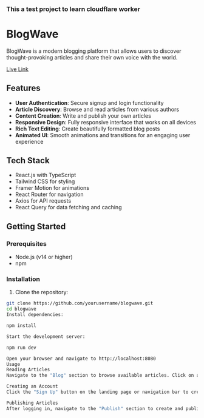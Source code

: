 ### This a test project to learn cloudflare worker

# BlogWave

BlogWave is a modern blogging platform that allows users to discover thought-provoking articles and share their own voice with the world.

[Live Link](https://am-i-blogging-cfqkdqlxc-chandans-projects-be013463.vercel.app/)

## Features

- **User Authentication**: Secure signup and login functionality
- **Article Discovery**: Browse and read articles from various authors
- **Content Creation**: Write and publish your own articles
- **Responsive Design**: Fully responsive interface that works on all devices
- **Rich Text Editing**: Create beautifully formatted blog posts
- **Animated UI**: Smooth animations and transitions for an engaging user experience

## Tech Stack

- React.js with TypeScript
- Tailwind CSS for styling
- Framer Motion for animations
- React Router for navigation
- Axios for API requests
- React Query for data fetching and caching

## Getting Started

### Prerequisites

- Node.js (v14 or higher)
- npm

### Installation

1. Clone the repository:
```bash
git clone https://github.com/yourusername/blogwave.git
cd blogwave
Install dependencies:

npm install

Start the development server:

npm run dev

Open your browser and navigate to http://localhost:8080
Usage
Reading Articles
Navigate to the "Blog" section to browse available articles. Click on any article to read its full content.

Creating an Account
Click the "Sign Up" button on the landing page or navigation bar to create a new account.

Publishing Articles
After logging in, navigate to the "Publish" section to create and publish your own articles.
```
